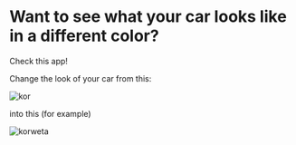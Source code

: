 # Want to see what your car looks like in a different color?

Check this app!


Change the look of your car from this:


![kor](https://github.com/user-attachments/assets/49a71e2b-e027-4890-813e-f6fe1a3abebd)


into this (for example)

![korweta](https://github.com/user-attachments/assets/18532dcb-4542-4ece-98f0-ef59cef5dc4b)


